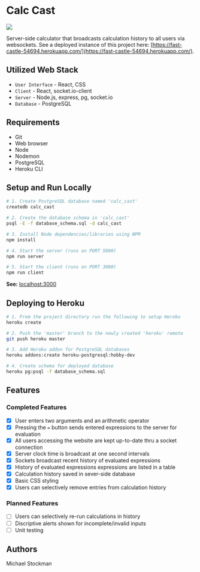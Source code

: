 # Calc Cast
![](https://github.com/mes32/calc-cast/workflows/Node%20CI/badge.svg)

Server-side calculator that broadcasts calculation history to all users via websockets. See a deployed instance of this project here: [https://fast-castle-54694.herokuapp.com/](https://fast-castle-54694.herokuapp.com/).

## Utilized Web Stack
- `User Interface` - React, CSS
- `Client` - React, socket.io-client
- `Server` - Node.js, express, pg, socket.io
- `Database` - PostgreSQL

## Requirements
- Git
- Web browser
- Node
- Nodemon
- PostgreSQL
- Heroku CLI

## Setup and Run Locally
```bash
# 1. Create PostgreSQL database named 'calc_cast'
createdb calc_cast

# 2. Create the database schema in 'calc_cast'
psql -E -f database_schema.sql -d calc_cast

# 3. Install Node dependencies/libraries using NPM
npm install

# 4. Start the server (runs on PORT 5000)
npm run server

# 5. Start the client (runs on PORT 3000)
npm run client
```
**See:** [localhost:3000](http://localhost:3000)

## Deploying to Heroku
```bash
# 1. From the project directory run the following to setup Heroku
heroku create

# 2. Push the 'master' branch to the newly created 'heroku' remote
git push heroku master

# 3. Add Heroku addon for PostgreSQL databases
heroku addons:create heroku-postgresql:hobby-dev

# 4. Create schema for deployed database
heroku pg:psql -f database_schema.sql
```

## Features

### Completed Features
- [x] User enters two arguments and an arithmetic operator
- [x] Pressing the `=` button sends entered expressions to the server for evaluation
- [x] All users accessing the website are kept up-to-date thru a socket connection
- [x] Server clock time is broadcast at one second intervals
- [x] Sockets broadcast recent history of evaluated expressions
- [x] History of evaluated expressions expressions are listed in a table
- [x] Calculation history saved in sever-side database
- [x] Basic CSS styling
- [x] Users can selectively remove entries from calculation history

### Planned Features
- [ ] Users can selectively re-run calculations in history
- [ ] Discriptive alerts shown for incomplete/invalid inputs
- [ ] Unit testing

## Authors
Michael Stockman

